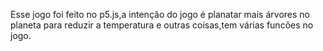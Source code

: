 Esse jogo foi feito no p5.js,a intenção do jogo é planatar mais árvores no planeta para reduzir a temperatura e outras coisas,tem várias funcões no jogo.
